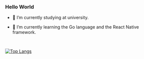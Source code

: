 ### Hello World

<!--
**minghaohao/minghaohao** is a ✨ _special_ ✨ repository because its `README.md` (this file) appears on your GitHub profile.

Here are some ideas to get you started:

- 🔭 I’m currently working on ...
- 🌱 I’m currently learning ...
- 👯 I’m looking to collaborate on ...
- 🤔 I’m looking for help with ...
- 💬 Ask me about ...
- 📫 How to reach me: ...
- 😄 Pronouns: ...
- ⚡ Fun fact: ...
-->

- 🔭 I’m currently studying at university.

- 🤔 I’m currently learning the Go language and the React Native framework.

<br />

[![Top Langs](https://github-readme-stats.vercel.app/api/top-langs/?username=minghaohao&layout=compact)](https://github.com/anuraghazra/github-readme-stats)
